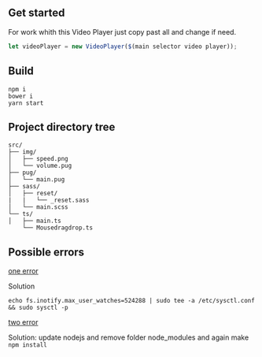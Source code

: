 ## Get started
For work whith this Video Player just copy past all and change if need.
```typescript
let videoPlayer = new VideoPlayer($(main selector video player));
```

## Build
```
npm i
bower i
yarn start
```
## Project directory tree
```
src/
├── img/
│	├── speed.png
│	└── volume.pug
├── pug/
│	└── main.pug
├── sass/
│	├── reset/
|	|	└── _reset.sass
│	└── main.scss
└── ts/
│	├── main.ts
	└── Mousedragdrop.ts
```

## Possible errors
[one error](https://stackoverflow.com/questions/16748737/grunt-watch-error-waiting-fatal-error-watch-enospc)

Solution
```
echo fs.inotify.max_user_watches=524288 | sudo tee -a /etc/sysctl.conf && sudo sysctl -p

```
[two error](https://github.com/sindresorhus/gulp-autoprefixer/issues/83)

Solution: update nodejs and remove folder node_modules and again make ```npm install```
